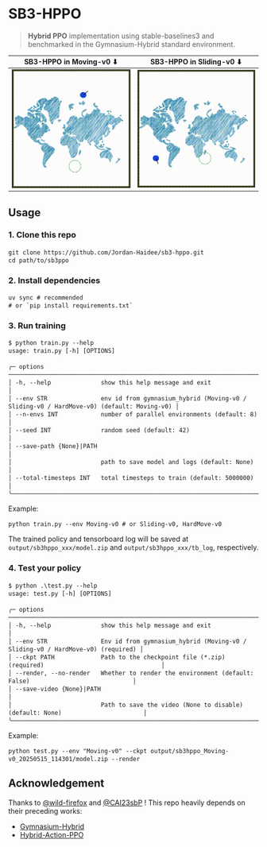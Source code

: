 # SB3-HPPO

> **Hybrid PPO** implementation using stable-baselines3 and benchmarked in the Gymnasium-Hybrid standard environment.

|SB3-HPPO in Moving-v0 ⬇|SB3-HPPO in Sliding-v0 ⬇|
|:--------------------:|:--------------------:|
| ![Moving-v0](assets/Moving-v0.gif) | ![Sliding-v0](assets/Sliding-v0.gif) |

## Usage
### 1. Clone this repo
```shell
git clone https://github.com/Jordan-Haidee/sb3-hppo.git
cd path/to/sb3ppo
```

### 2. Install dependencies
```shell
uv sync # recommended
# or `pip install requirements.txt`
```

### 3. Run training
```shell
$ python train.py --help
usage: train.py [-h] [OPTIONS]

╭─ options ────────────────────────────────────────────────────────────────────────────────────────────────────────╮
│ -h, --help              show this help message and exit                                                          │
│ --env STR               env id from gymnasium_hybrid (Moving-v0 / Sliding-v0 / HardMove-v0) (default: Moving-v0) │
│ --n-envs INT            number of parallel environments (default: 8)                                             │
│ --seed INT              random seed (default: 42)                                                                │
│ --save-path {None}|PATH                                                                                          │
│                         path to save model and logs (default: None)                                              │
│ --total-timesteps INT   total timesteps to train (default: 5000000)                                              │
╰──────────────────────────────────────────────────────────────────────────────────────────────────────────────────╯
```
Example:

```shell
python train.py --env Moving-v0 # or Sliding-v0, HardMove-v0
```
The trained policy and tensorboard log will be saved at `output/sb3hppo_xxx/model.zip` and `output/sb3hppo_xxx/tb_log`, respectively.

### 4. Test your policy
```
$ python .\test.py --help
usage: test.py [-h] [OPTIONS]

╭─ options ──────────────────────────────────────────────────────────────────────────────────────────────╮
│ -h, --help              show this help message and exit                                                │
│ --env STR               Env id from gymnasium_hybrid (Moving-v0 / Sliding-v0 / HardMove-v0) (required) │
│ --ckpt PATH             Path to the checkpoint file (*.zip) (required)                                 │
│ --render, --no-render   Whether to render the environment (default: False)                             │
│ --save-video {None}|PATH                                                                               │
│                         Path to save the video (None to disable) (default: None)                       │
╰────────────────────────────────────────────────────────────────────────────────────────────────────────╯
```
Example:
```shell
python test.py --env "Moving-v0" --ckpt output/sb3hppo_Moving-v0_20250515_114301/model.zip --render
```
## Acknowledgement
Thanks to [@wild-firefox](https://github.com/wild-firefox) and [@CAI23sbP](https://github.com/CAI23sbP) ! This repo heavily depends on their preceding works:

- [Gymnasium-Hybrid](https://github.com/wild-firefox/gymnasium_hybrid)
- [Hybrid-Action-PPO](https://github.com/CAI23sbP/Hybrid-Action-PPO)
